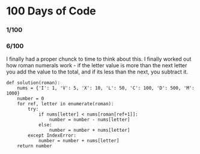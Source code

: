 # 100 Days of Code #

### 1/100 ###

### 6/100 ###

I finally had a proper chunck to time to think about this. I finally worked out how roman numerals work - if the letter value is more than the next letter you add the value to the total, and if its less than the next, you subtract it.

```
def solution(roman):
    nums = {'I': 1, 'V': 5, 'X': 10, 'L': 50, 'C': 100, 'D': 500, 'M': 1000}
    number = 0
    for ref, letter in enumerate(roman):
        try:
            if nums[letter] < nums[roman[ref+1]]:
                number = number - nums[letter]
            else:
                number = number + nums[letter]
        except IndexError:
            number = number + nums[letter]
    return number
```
